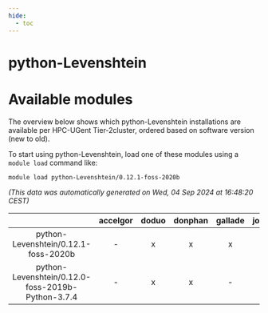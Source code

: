 ```yaml
---
hide:
  - toc
---
```


python-Levenshtein
==================

# Available modules


The overview below shows which python-Levenshtein installations are available per HPC-UGent Tier-2cluster, ordered based on software version (new to old).

To start using python-Levenshtein, load one of these modules using a `module load` command like:

```shell
module load python-Levenshtein/0.12.1-foss-2020b
```

*(This data was automatically generated on Wed, 04 Sep 2024 at 16:48:20 CEST)*  

| |accelgor|doduo|donphan|gallade|joltik|shinx|skitty|
| :---: | :---: | :---: | :---: | :---: | :---: | :---: | :---: |
|python-Levenshtein/0.12.1-foss-2020b|-|x|x|x|x|-|x|
|python-Levenshtein/0.12.0-foss-2019b-Python-3.7.4|-|x|x|-|x|-|x|
